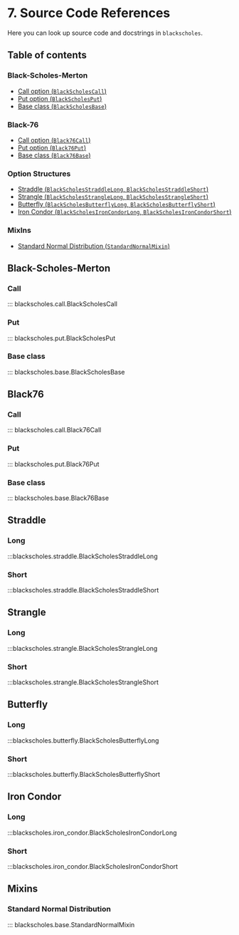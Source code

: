 # 7. Source Code References

Here you can look up source code 
and docstrings in `blackscholes`.

## Table of contents
### Black-Scholes-Merton
- [Call option (`BlackScholesCall`)](#callbs)
- [Put option (`BlackScholesPut`)](#putbs)
- [Base class (`BlackScholesBase`)](#basebs)

### Black-76
- [Call option (`Black76Call`)](#call76)
- [Put option (`Black76Put`)](#put76)
- [Base class (`Black76Base`)](#base76)

### Option Structures
- [Straddle (`BlackScholesStraddleLong`, `BlackScholesStraddleShort`)](#straddle)
- [Strangle (`BlackScholesStrangleLong`, `BlackScholesStrangleShort`)](#strangle)
- [Butterfly (`BlackScholesButterflyLong`, `BlackScholesButterflyShort`)](#butterfly)
- [Iron Condor (`BlackScholesIronCondorLong`, `BlackScholesIronCondorShort`)](#iron-condor)


### MixIns
- [Standard Normal Distribution (`StandardNormalMixin`)](#norm)

## Black-Scholes-Merton

### Call <a name="callbs"></a>
::: blackscholes.call.BlackScholesCall

### Put  <a name="putbs"></a>
::: blackscholes.put.BlackScholesPut

### Base class  <a name="basebs"></a>
::: blackscholes.base.BlackScholesBase

## Black76

### Call <a name="call76"></a>
::: blackscholes.call.Black76Call

### Put  <a name="put76"></a>
::: blackscholes.put.Black76Put

### Base class  <a name="base76"></a>
::: blackscholes.base.Black76Base

## Straddle <a name="straddle"></a>

### Long

:::blackscholes.straddle.BlackScholesStraddleLong

### Short

:::blackscholes.straddle.BlackScholesStraddleShort

## Strangle <a name="strangle"></a>

### Long

:::blackscholes.strangle.BlackScholesStrangleLong

### Short

:::blackscholes.strangle.BlackScholesStrangleShort

## Butterfly <a name="butterfly"></a>

### Long

:::blackscholes.butterfly.BlackScholesButterflyLong

### Short

:::blackscholes.butterfly.BlackScholesButterflyShort

## Iron Condor <a name="iron-condor"></a>

### Long

:::blackscholes.iron_condor.BlackScholesIronCondorLong

### Short

:::blackscholes.iron_condor.BlackScholesIronCondorShort

## Mixins

### Standard Normal Distribution <a name="norm"></a>

::: blackscholes.base.StandardNormalMixin